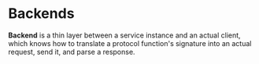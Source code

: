 # Backends

**Backend** is a thin layer between a service instance and an actual client, which knows how to translate a protocol function's signature into an actual request, send it, and parse a response.
